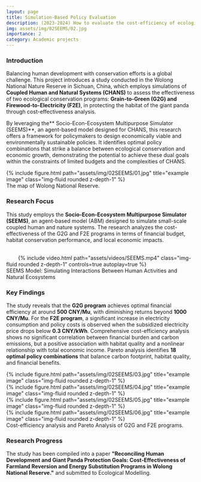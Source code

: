 ```yaml
---
layout: page
title: Simulation-Based Policy Evaluation
description: (2023-2024) How to evaluate the cost-efficiency of ecological policies in CHANS?
img: assets/img/02SEEMS/02.jpg
importance: 2
category: Academic projects
---
```

### **Introduction**
Balancing human development with conservation efforts is a global challenge. This project introduces a study conducted in the Wolong National Nature Reserve in Sichuan, China, which employs simulations of **Coupled Human and Natural Systems (CHANS)** to assess the effectiveness of two ecological conservation programs: **Grain-to-Green (G2G) and Firewood-to-Electricity (F2E)**, in protecting the habitat of the giant panda through cost-effectiveness analysis.

By leveraging the** Socio-Econ-Ecosystem Multipurpose Simulator (SEEMS)**, an agent-based model designed for CHANS, this research offers a framework for policymakers to design economically viable and environmentally sustainable policies. It identifies optimal policy combinations that strike a balance between ecological conservation and economic growth, demonstrating the potential to achieve these dual goals within the constraints of limited budgets and the complexities of CHANS.

<div class="row">
    <div class="col-sm mt-3 mt-md-0">
        {% include figure.html path="assets/img/02SEEMS/01.jpg" title="example image" class="img-fluid rounded z-depth-1" %}
    </div>
</div>
<div class="caption">
    The map of Wolong National Reserve.
</div>

### **Research Focus**
This study employs the **Socio-Econ-Ecosystem Multipurpose Simulator (SEEMS)**, an agent-based model (ABM) designed to simulate small-scale coupled human and nature systems. The research analyzes the cost-effectiveness of the G2G and F2E programs in terms of financial budget, habitat conservation performance, and local economic impacts.
<div class="row mt-3">
    <div class="col-sm mt-3 mt-md-0">
        {% include video.html path="assets/videos/SEEMS.mp4" class="img-fluid rounded z-depth-1" controls=true autoplay=true %}
    </div>
</div>
<div class="caption">
   SEEMS Model: Simulating Interactions Between Human Activities and Natural Ecosystems
</div>

### **Key Findings**
The study reveals that the **G2G program** achieves optimal financial efficiency at around **500 CNY/Mu**, with diminishing returns beyond **1000 CNY/Mu**. For the **F2E program**, a significant increase in electricity consumption and policy costs is observed when the subsidized electricity price drops below **0.3 CNY/kWh**. Comprehensive cost-efficiency analysis shows no significant correlation between financial burden and carbon emissions, but a positive association with habitat quality and a nonlinear relationship with total economic income. Pareto analysis identifies **18 optimal policy combinations** that balance carbon footprint, habitat quality, and financial benefits.
<div class="row">
    <div class="col-sm mt-3 mt-md-0">
        {% include figure.html path="assets/img/02SEEMS/03.jpg" title="example image" class="img-fluid rounded z-depth-1" %}
    </div>
    <div class="col-sm mt-3 mt-md-0">
        {% include figure.html path="assets/img/02SEEMS/04.jpg" title="example image" class="img-fluid rounded z-depth-1" %}
    </div>
</div>
<div class="row">
    <div class="col-sm mt-3 mt-md-0">
        {% include figure.html path="assets/img/02SEEMS/05.jpg" title="example image" class="img-fluid rounded z-depth-1" %}
    </div>
    <div class="col-sm mt-3 mt-md-0">
        {% include figure.html path="assets/img/02SEEMS/06.jpg" title="example image" class="img-fluid rounded z-depth-1" %}
    </div>
</div>
<div class="caption">
    Cost-efficiency analysis and Pareto Analysis of G2G and F2E programs.
</div>

### **Research Progress** 
The study has been compiled into a paper **"Reconciling Human Development and Giant Panda Protection Goals: Cost‑Effectiveness of Farmland Reversion and Energy Substitution Programs in Wolong National Reserve."** and submitted to Ecological Modelling.












